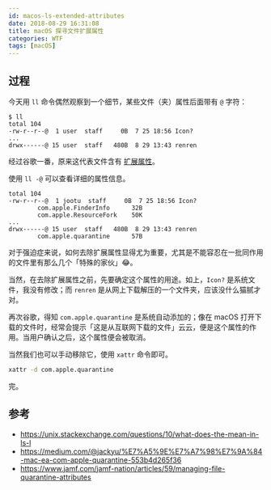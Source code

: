 ```yaml
---
id: macos-ls-extended-attributes
date: 2018-08-29 16:31:08
title: macOS 探寻文件扩展属性
categories: WTF
tags: [macOS]
---
```


## 过程

今天用 `ll` 命令偶然观察到一个细节，某些文件（夹）属性后面带有 `@` 字符：

```
$ ll
total 104
-rw-r--r--@  1 user  staff     0B  7 25 18:56 Icon?
...
drwx------@ 15 user  staff   480B  8 29 13:43 renren
```

经过谷歌一番，原来这代表文件含有 [扩展属性](https://en.wikipedia.org/wiki/Extended_file_attributes)。

使用 `ll -@` 可以查看详细的属性信息。

```
total 104
-rw-r--r--@  1 jootu  staff     0B  7 25 18:56 Icon?
        com.apple.FinderInfo      32B
        com.apple.ResourceFork    50K
...
drwx------@ 15 user  staff   480B  8 29 13:43 renren
        com.apple.quarantine      57B
```

对于强迫症来说，如何去除扩展属性显得尤为重要，尤其是不能容忍在一批同作用的文件里有那么几个「特殊的家伙」😂。

当然，在去除扩展属性之前，先要确定这个属性的用途。如上，`Icon?` 是系统文件，我没有修改；而 `renren` 是从网上下载解压的一个文件夹，应该没什么猫腻才对。

再次谷歌，得知 `com.apple.quarantine` 是系统自动添加的；像在 macOS 打开下载的文件时，经常会提示「这是从互联网下载的文件」云云，便是这个属性的作用。当用户确认之后，这个属性便会被取消。

当然我们也可以手动移除它，使用 `xattr` 命令即可。

```bash
xattr -d com.apple.quarantine
```

完。

## 参考

- <https://unix.stackexchange.com/questions/10/what-does-the-mean-in-ls-l>
- <https://medium.com/@jackyu/%E7%A5%9E%E7%A7%98%E7%9A%84-mac-ea-com-apple-quarantine-553b4d265f36>
- <https://www.jamf.com/jamf-nation/articles/59/managing-file-quarantine-attributes>

